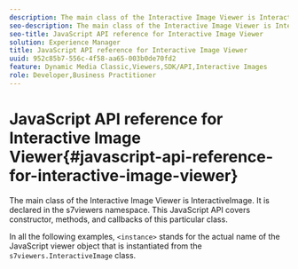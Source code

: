 ```yaml
---
description: The main class of the Interactive Image Viewer is InteractiveImage. It is declared in the s7viewers namespace. This JavaScript API covers constructor, methods, and callbacks of this particular class.
seo-description: The main class of the Interactive Image Viewer is InteractiveImage. It is declared in the s7viewers namespace. This JavaScript API covers constructor, methods, and callbacks of this particular class.
seo-title: JavaScript API reference for Interactive Image Viewer
solution: Experience Manager
title: JavaScript API reference for Interactive Image Viewer
uuid: 952c85b7-556c-4f58-aa65-003b0de70fd2
feature: Dynamic Media Classic,Viewers,SDK/API,Interactive Images
role: Developer,Business Practitioner
---
```


# JavaScript API reference for Interactive Image Viewer{#javascript-api-reference-for-interactive-image-viewer}

The main class of the Interactive Image Viewer is InteractiveImage. It is declared in the s7viewers namespace. This JavaScript API covers constructor, methods, and callbacks of this particular class.

In all the following examples, `<instance>` stands for the actual name of the JavaScript viewer object that is instantiated from the `s7viewers.InteractiveImage` class. 
